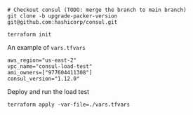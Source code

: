 
```

# Checkout consul (TODO: merge the branch to main branch)
git clone -b upgrade-packer-version git@github.com:hashicorp/consul.git

terraform init
```

An example of `vars.tfvars`

```
aws_region="us-east-2"
vpc_name="consul-load-test"
ami_owners=["977604411308"]
consul_version="1.12.0"
```

Deploy and run the load test

```
terraform apply -var-file=./vars.tfvars 
```
